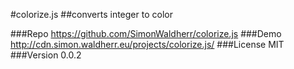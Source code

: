 #colorize.js
##converts integer to color

###Repo
<https://github.com/SimonWaldherr/colorize.js>
###Demo
<http://cdn.simon.waldherr.eu/projects/colorize.js/>
###License
MIT
###Version
0.0.2
